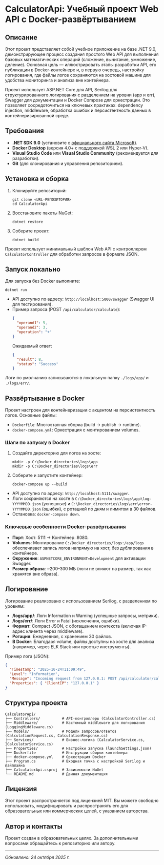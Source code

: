 # CalculatorApi: Учебный проект Web API с Docker-развёртыванием

## Описание

Этот проект представляет собой учебное приложение на базе .NET 9.0, демонстрирующее процесс создания простого Web API для выполнения базовых математических операций (сложение, вычитание, умножение, деление). Основная цель — иллюстрировать этапы разработки API, его публикации в Docker-контейнере и, в первую очередь, настройку логирования, где файлы логов сохраняются на хостовой машине для удобства мониторинга и анализа вне контейнера.

Проект использует ASP.NET Core для API, Serilog для структурированного логирования с разделением на уровни (app и err), Swagger для документации и Docker Compose для оркестрации. Это позволяет сосредоточиться на ключевых практиках: dependency injection, middleware, обработка ошибок и персистентность данных в контейнеризированной среде.

## Требования

- **.NET SDK 9.0** (установите с [официального сайта Microsoft](https://dotnet.microsoft.com/download/dotnet/9.0)).
- **Docker Desktop** (версия 4.0+ с поддержкой WSL 2 или Hyper-V).
- **Visual Studio Code** или **Visual Studio Community** (рекомендуется для разработки).
- **Git** (для клонирования и управления репозиторием).

## Установка и сборка

1. Клонируйте репозиторий:
   ```
   git clone <URL-РЕПОЗИТОРИЯ>
   cd CalculatorApi
   ```

2. Восстановите пакеты NuGet:
   ```
   dotnet restore
   ```

3. Соберите проект:
   ```
   dotnet build
   ```

Проект использует минимальный шаблон Web API с контроллером `CalculatorController` для обработки запросов в формате JSON.

## Запуск локально

Для запуска без Docker выполните:
```
dotnet run
```

- API доступно по адресу: `http://localhost:5000/swagger` (Swagger UI для тестирования).
- Пример запроса (POST `/api/calculator/calculate`):
  ```json
  {
    "operand1": 5,
    "operand2": 3,
    "operation": "+"
  }
  ```
  Ожидаемый ответ:
  ```json
  {
    "result": 8,
    "status": "Success"
  }
  ```

Логи по умолчанию записываются в локальную папку `./logs/app/` и `./logs/err/`.

## Развёртывание в Docker

Проект настроен для контейнеризации с акцентом на персистентность логов. Основные файлы:
- `Dockerfile`: Многоэтапная сборка (build → publish → runtime).
- `docker-compose.yml`: Оркестрация с монтированием volumes.

### Шаги по запуску в Docker

1. Создайте директорию для логов на хосте:
   ```
   mkdir -p C:\Docker_directories\logs\app
   mkdir -p C:\Docker_directories\logs\err
   ```

2. Соберите и запустите контейнер:
   ```
   docker-compose up --build
   ```

- API доступно по адресу: `http://localhost:5111/swagger`.
- Логи сохраняются на хосте в `C:\Docker_directories\logs\app\log-YYYYMMDD.json` (успешные) и `C:\Docker_directories\logs\err\error-YYYYMMDD.json` (ошибки), с ротацией по дням и лимитом в 30 файлов.
- Остановка: `docker-compose down`.

### Ключевые особенности Docker-развёртывания

- **Порт**: Хост: 5111 → Контейнер: 8080.
- **Volumes**: Монтирование `C:/Docker_directories/logs:/app/logs` обеспечивает запись логов напрямую на хост, без дублирования в контейнере.
- **Окружение**: `ASPNETCORE_ENVIRONMENT=Development` для активации Swagger.
- **Размер образа**: ~200–300 МБ (логи не влияют на размер, так как хранятся вне образа).

## Логирование

Логирование реализовано с использованием Serilog, с разделением по уровням:
- **/logs/app/**: Логи Information и Warning (успешные запросы, метрики).
- **/logs/err/**: Логи Error и Fatal (исключения, ошибки).
- **Формат**: Compact JSON, с обогащением контекста (включая IP-адрес клиента через middleware).
- **Ротация**: Ежедневная, с хранением 30 файлов.
- **В Docker**: Благодаря volume, файлы доступны на хосте для анализа (например, через ELK Stack или простые инструменты).

Пример лога (JSON):
```json
{
  "Timestamp": "2025-10-24T11:09:49",
  "Level": "Information",
  "Message": "Incoming request from 127.0.0.1: POST /api/calculator/calculate",
  "Properties": { "ClientIP": "127.0.0.1" }
}
```

## Структура проекта

```
CalculatorApi/
├── Controllers/          # API-контроллеры (CalculatorController.cs)
├── Middleware/           # Кастомный middleware для логирования (LoggingMiddleware.cs)
├── Models/               # Модели запросов/ответов (CalculationRequest.cs, CalculationResponse.cs)
├── Services/             # Бизнес-логика (CalculatorService.cs, ICalculatorService.cs)
├── Properties/           # Настройки запуска (launchSettings.json)
├── Dockerfile            # Инструкции сборки контейнера
├── docker-compose.yml    # Оркестрация Docker
├── Program.cs            # Входная точка с настройкой Serilog и пайплайна
├── CalculatorApi.csproj  # Зависимости NuGet
└── README.md             # Данная документация
```

## Лицензия

Этот проект распространяется под лицензией MIT. Вы можете свободно использовать, модифицировать и распространять его для образовательных или коммерческих целей, с указанием авторства.

## Автор и контакты

Проект создан в образовательных целях. За дополнительными вопросами обращайтесь к репозиторию или автору.

---

*Обновлено: 24 октября 2025 г.*
